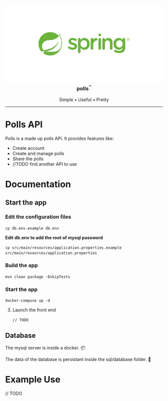 <!-- Project Logo -->
<h3 align="center">
<a href="/" style="text-decoration: none">
  <img src='readme-image/img.png' width=1200>
  <br/>
  polls<sup>&#153;</sup>
</a></h3>

<!-- Bullets -->
<p align="center">
  Simple &bull;
  Useful &bull;
  Pretty
</p>

-----
# Polls API
Polls is a made up polls API. It provides features like:
- Create account
- Create and manage polls
- Share the polls
- //TODO find another API to use

# Documentation
## Start the app
### Edit the configuration files
`cp db.env.example db.env`

**Edit db.env to add the root of mysql password**


`cp src/main/resources/application.properties.example src/main/resources/application.properties`

### Build the app 

`mvn clean package -DskipTests`

### Start the app
 `docker-compose up -d`
   
3. Launch the front end
   
   `// TODO`

## Database
The mysql server is inside a docker. 📦

The data of the database is persistant inside the sql/database folder. :rocket: 


# Example Use
// TODO
